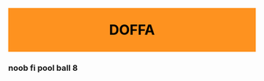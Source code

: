 <p ><h1 align="center" style="color:#000; background: #fe921f;line-height: 90px;margin-top:40px" >DOFFA</h1></p>

### noob fi pool ball 8

<!--
**doffa-D/doffa-D** is a ✨ _special_ ✨ repository because its `README.md` (this file) appears on your GitHub profile.

Here are some ideas to get you started:

- 🔭 I’m currently working on ...
- 🌱 I’m currently learning ...
- 👯 I’m looking to collaborate on ...
- 🤔 I’m looking for help with ...
- 💬 Ask me about ...
- 📫 How to reach me: ...
- 😄 Pronouns: ...
- ⚡ Fun fact: ...
-->
